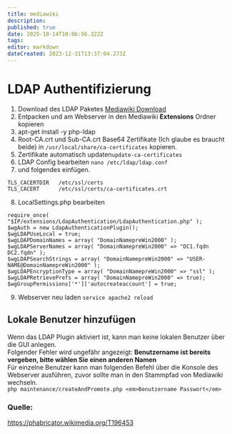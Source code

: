 ```yaml
---
title: mediawiki
description: 
published: true
date: 2025-10-14T10:06:56.322Z
tags: 
editor: markdown
dateCreated: 2023-12-31T13:37:04.273Z
---
```


# LDAP Authentifizierung

1. Download des LDAP Paketes [Mediawiki Download](https://www.mediawiki.org/wiki/Special:ExtensionDistributor/LdapAuthentication)
2. Entpacken und am Webserver in den Mediawiki **Extensions** Ordner kopieren
3. apt-get install -y php-ldap
4. Root-CA.crt und Sub-CA.crt Base64 Zertifikate (Ich glaube es braucht beide) in `/usr/local/share/ca-certificates` kopieren.
5. Zertifikate automatisch updaten`update-ca-certificates`
6. LDAP Config bearbeiten `nano /etc/ldap/ldap.conf`
7. und folgendes einfügen.

```
TLS_CACERTDIR   /etc/ssl/certs
TLS_CACERT      /etc/ssl/certs/ca-certificates.crt
```

8. LocalSettings.php bearbeiten

```
require_once( "$IP/extensions/LdapAuthentication/LdapAuthentication.php" );
$wgAuth = new LdapAuthenticationPlugin();
$wgLDAPUseLocal = true;
$wgLDAPDomainNames = array( "DomainNamepreWin2000" );
$wgLDAPServerNames = array( "DomainNamepreWin2000" => "DC1.fqdn DC2.fqdn" );
$wgLDAPSearchStrings = array( "DomainNamepreWin2000" => "USER-NAME@DomainNamepreWin2000" );
$wgLDAPEncryptionType = array( "DomainNamepreWin2000" => "ssl" );
$wgLDAPRetrievePrefs = array( "DomainNamepreWin2000" => true);
$wgGroupPermissions['*']['autocreateaccount'] = true;
```

9. Webserver neu laden `service apache2 reload`

## Lokale Benutzer hinzufügen

Wenn das LDAP Plugin aktiviert ist, kann man keine lokalen Benutzer über die GUI anlegen.  
Folgender Fehler wird ungefähr angezeigt: **Benutzername ist bereits vergeben, bitte wählen Sie einen anderen Namen**  
Für einzelne Benutzer kann man folgenden Befehl über die Konsole des Webserver ausführen, zuvor sollte man in den Stammpfad von Mediawiki wechseln.  
`php maintenance/createAndPromote.php <em>Benutzername Passwort</em>`

### Quelle:
https://phabricator.wikimedia.org/T196453
